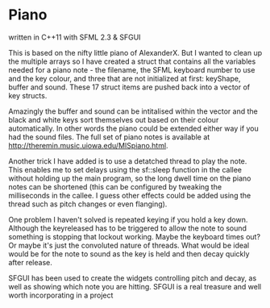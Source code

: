 # Piano

written in C++11 with SFML 2.3 & SFGUI

This is based on the nifty little piano of AlexanderX. But I wanted to clean up the multiple arrays so I have created a struct that contains all the variables needed for a piano note - the filename, the SFML keyboard number to use and the key colour, and three that are not initialized at first: keyShape, buffer and sound. These 17 struct items are pushed back into a vector of key structs.

Amazingly the buffer and sound can be intitalised within the vector and the black and white keys sort themselves out based on their colour automatically. In other words the piano could be extended either way if you had the sound files. 
The full set of piano notes is available at http://theremin.music.uiowa.edu/MISpiano.html.

Another trick I have added is to use a detatched thread to play the note. This enables me to set delays using the sf::sleep function in the callee without holding up the main program, so the long dwell time on the piano notes can be shortened (this can be configured by tweaking the milliseconds in the callee. I guess other effects could be added using the thread such as pitch changes or even flanging). 

One problem I haven't solved is repeated keying if you hold a key down. Although the keyreleased has to be triggered to allow the note to sound something is stopping that lockout working. Maybe the keyboard times out? Or maybe it's just the convoluted nature of threads. What would be ideal would be for the note to sound as the key is held and then decay quickly after release.

SFGUI has been used to create the widgets controlling pitch and decay, as well as showing which note you are hitting. SFGUI is a real treasure and well worth incorporating in a project

